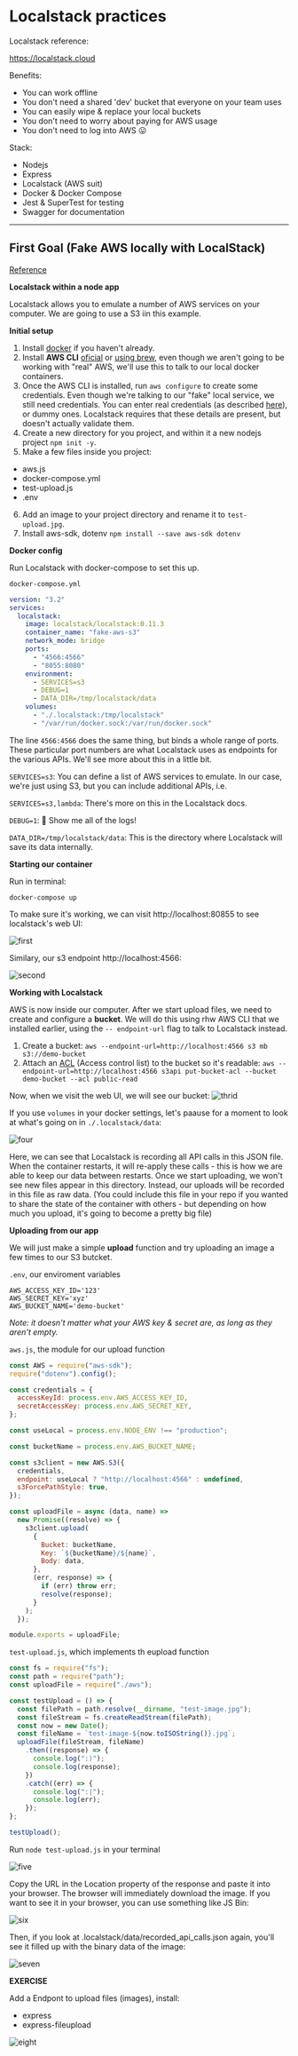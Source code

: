 # Localstack practices

Localstack reference:

https://localstack.cloud

Benefits:

- You can work offline
- You don't need a shared 'dev' bucket that everyone on your team uses
- You can easily wipe & replace your local buckets
- You don't need to worry about paying for AWS usage
- You don't need to log into AWS 😛

Stack:

- Nodejs
- Express
- Localstack (AWS suit)
- Docker & Docker Compose
- Jest & SuperTest for testing
- Swagger for documentation

---

## First Goal (Fake AWS locally with LocalStack)

[Reference](https://dev.to/goodidea/how-to-fake-aws-locally-with-localstack-27me)

**Localstack within a node app**

Localstack allows you to emulate a number of AWS services on your computer. We are going to use a S3 iin this example.

**Initial setup**

1. Install [docker](https://docs.docker.com/get-docker) if you haven't already.
2. Install **AWS CLI** [oficial](https://aws.amazon.com/es/cli/) or [using brew](https://formulae.brew.sh/formula/awscli), even though we aren't going to be working with "real" AWS, we'll use this to talk to our local docker containers.
3. Once the AWS CLI is installed, run `aws configure` to create some credentials. Even though we're talking to our "fake" local service, we still need credentials. You can enter real credentials (as described [here](https://docs.aws.amazon.com/cli/latest/userguide/cli-chap-configure.html)), or dummy ones. Localstack requires that these details are present, but doesn't actually validate them.
4. Create a new directory for you project, and within it a new nodejs project `npm init -y`.
5. Make a few files inside you project:

- aws.js
- docker-compose.yml
- test-upload.js
- .env

6. Add an image to your project directory and rename it to `test-upload.jpg`.
7. Install aws-sdk, dotenv `npm install --save aws-sdk dotenv`

**Docker config**

Run Localstack with docker-compose to set this up.

`docker-compose.yml`

```yml
version: "3.2"
services:
  localstack:
    image: localstack/localstack:0.11.3
    container_name: "fake-aws-s3"
    network_mode: bridge
    ports:
      - "4566:4566"
      - "8055:8080"
    environment:
      - SERVICES=s3
      - DEBUG=1
      - DATA_DIR=/tmp/localstack/data
    volumes:
      - "./.localstack:/tmp/localstack"
      - "/var/run/docker.sock:/var/run/docker.sock"
```

The line `4566:4566` does the same thing, but binds a whole range of ports. These particular port numbers are what Localstack uses as endpoints for the various APIs. We'll see more about this in a little bit.

`SERVICES=s3`: You can define a list of AWS services to emulate. In our case, we're just using S3, but you can include additional APIs, i.e.

`SERVICES=s3,lambda`: There's more on this in the Localstack docs.

`DEBUG=1`: 🧻 Show me all of the logs!

`DATA_DIR=/tmp/localstack/data`: This is the directory where Localstack will save its data internally.

**Starting our container**

Run in terminal:

`docker-compose up`

To make sure it's working, we can visit http://localhost:80855 to see localstack's web UI:

![first](images/fake_aws_s3_01.png)

Similary, our s3 endpoint http://localhost:4566:

![second](images/fake_aws_s3_02.png)

**Working with Localstack**

AWS is now inside our computer. After we start upload files, we need to create and configure a **bucket**. We will do this using rhw AWS CLI that we installed earlier, using the `-- endpoint-url` flag to talk to Localstack instead.

1. Create a bucket: `aws --endpoint-url=http://localhost:4566 s3 mb s3://demo-bucket`
2. Attach an [ACL](https://docs.aws.amazon.com/AmazonS3/latest/userguide/acl-overview.html) (Access control list) to the bucket so it's readable: `aws --endpoint-url=http://localhost:4566 s3api put-bucket-acl --bucket demo-bucket --acl public-read`

Now, when we visit the web UI, we will see our bucket:
![thrid](images/fake_aws_s3_03.png)

If you use `volumes` in your docker settings, let's paause for a moment to look at what's going on in `./.localstack/data`:

![four](images/fake_aws_s3_04.png)

Here, we can see that Localstack is recording all API calls in this JSON file. When the container restarts, it will re-apply these calls - this is how we are able to keep our data between restarts. Once we start uploading, we won't see new files appear in this directory. Instead, our uploads will be recorded in this file as raw data. (You could include this file in your repo if you wanted to share the state of the container with others - but depending on how much you upload, it's going to become a pretty big file)

**Uploading from our app**

We will just make a simple **upload** function and try uploading an image a few times to our S3 butcket.

`.env`, our enviroment variables

```
AWS_ACCESS_KEY_ID='123'
AWS_SECRET_KEY='xyz'
AWS_BUCKET_NAME='demo-bucket'
```

_Note: it doesn't matter what your AWS key & secret are, as long as they aren't empty._

`aws.js`, the module for our upload function

```js
const AWS = require("aws-sdk");
require("dotenv").config();

const credentials = {
  accessKeyId: process.env.AWS_ACCESS_KEY_ID,
  secretAccessKey: process.env.AWS_SECRET_KEY,
};

const useLocal = process.env.NODE_ENV !== "production";

const bucketName = process.env.AWS_BUCKET_NAME;

const s3client = new AWS.S3({
  credentials,
  endpoint: useLocal ? "http://localhost:4566" : undefined,
  s3ForcePathStyle: true,
});

const uploadFile = async (data, name) =>
  new Promise((resolve) => {
    s3client.upload(
      {
        Bucket: bucketName,
        Key: `${bucketName}/${name}`,
        Body: data,
      },
      (err, response) => {
        if (err) throw err;
        resolve(response);
      }
    );
  });

module.exports = uploadFile;
```

`test-upload.js`, which implements th eupload function

```js
const fs = require("fs");
const path = require("path");
const uploadFile = require("./aws");

const testUpload = () => {
  const filePath = path.resolve(__dirname, "test-image.jpg");
  const fileStream = fs.createReadStream(filePath);
  const now = new Date();
  const fileName = `test-image-${now.toISOString()}.jpg`;
  uploadFile(fileStream, fileName)
    .then((response) => {
      console.log(":)");
      console.log(response);
    })
    .catch((err) => {
      console.log(":|");
      console.log(err);
    });
};

testUpload();
```

Run `node test-upload.js` in your terminal

![five](images/fake_aws_s3_05.png)

Copy the URL in the Location property of the response and paste it into your browser. The browser will immediately download the image. If you want to see it in your browser, you can use something like JS Bin:

![six](images/fake_aws_s3_06.png)

Then, if you look at .localstack/data/recorded_api_calls.json again, you'll see it filled up with the binary data of the image:

![seven](images/fake_aws_s3_07.png)

**EXERCISE**

Add a Endpont to upload files (images), install:

- express
- express-fileupload

![eight](images/fake_aws_s3_08.png)
